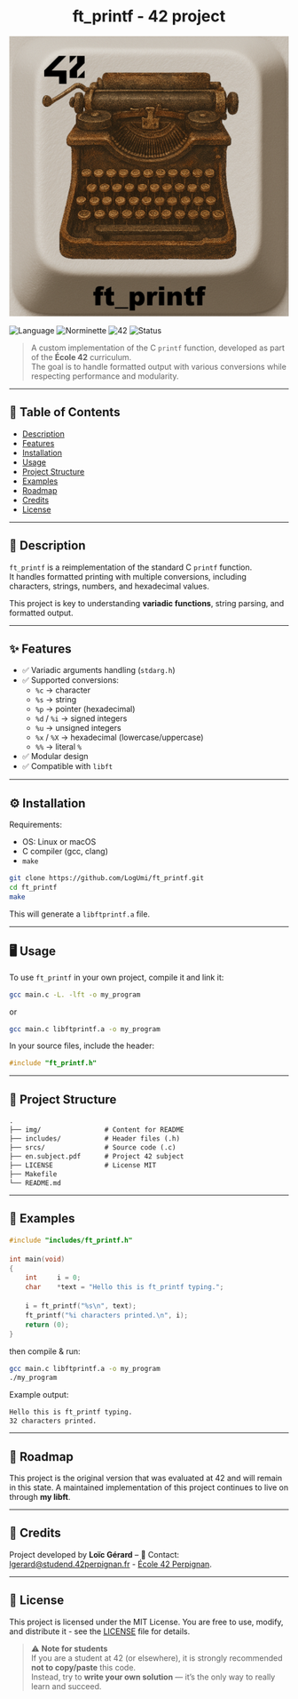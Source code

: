 <div align="center">
  <h1>ft_printf - 42 project</h1>
  <img src="./img/ft_printf.png"  />
  <br>
</div>

![Language](https://img.shields.io/badge/language-C-blue)
![Norminette](https://img.shields.io/badge/norminette-passed-brightgreen)
![42](https://img.shields.io/badge/school-42-black)
![Status](https://img.shields.io/badge/status-completed-brightgreen)

> A custom implementation of the C `printf` function, developed as part of the **École 42** curriculum.  
> The goal is to handle formatted output with various conversions while respecting performance and modularity.

---

## 📖 Table of Contents
- [Description](#-description)
- [Features](#-features)
- [Installation](#%EF%B8%8F-installation)
- [Usage](#-usage)
- [Project Structure](#-project-structure)
- [Examples](#-examples)
- [Roadmap](#-roadmap)
- [Credits](#-credits)
- [License](#-license)

---

## 📝 Description
`ft_printf` is a reimplementation of the standard C `printf` function.  
It handles formatted printing with multiple conversions, including characters, strings, numbers, and hexadecimal values.

This project is key to understanding **variadic functions**, string parsing, and formatted output.

---

## ✨ Features
- ✅ Variadic arguments handling (`stdarg.h`)
- ✅ Supported conversions:
  - `%c` → character
  - `%s` → string
  - `%p` → pointer (hexadecimal)
  - `%d` / `%i` → signed integers
  - `%u` → unsigned integers
  - `%x` / `%X` → hexadecimal (lowercase/uppercase)
  - `%%` → literal `%`
- ✅ Modular design
- ✅ Compatible with `libft`

---

## ⚙️ Installation
Requirements:  
- OS: Linux or macOS  
- C compiler (gcc, clang)  
- `make`

```bash
git clone https://github.com/LogUmi/ft_printf.git
cd ft_printf
make
```
This will generate a `libftprintf.a` file.

---

## 🖥 Usage
To use `ft_printf` in your own project, compile it and link it:

```bash
gcc main.c -L. -lft -o my_program
```
or
```bash
gcc main.c libftprintf.a -o my_program
```

In your source files, include the header:

```c
#include "ft_printf.h"
```

---

## 📂 Project Structure

```
.
├── img/                # Content for README
├── includes/           # Header files (.h)
├── srcs/               # Source code (.c)
├── en.subject.pdf	    # Project 42 subject
├── LICENSE			    # License MIT
├── Makefile
└── README.md
```

---

## 🔎 Examples

```c
#include "includes/ft_printf.h"

int	main(void)
{
	int		i = 0;
	char 	*text = "Hello this is ft_printf typing.";

	i = ft_printf("%s\n", text);
	ft_printf("%i characters printed.\n", i);
	return (0);
}
```
then compile & run:
```bash
gcc main.c libftprintf.a -o my_program
./my_program
```
Example output:
```
Hello this is ft_printf typing.
32 characters printed.
```

---

## 🚀 Roadmap
This project is the original version that was evaluated at 42 and will remain in this state.
A maintained implementation of this project continues to live on through **my libft**.

---

## 👤 Credits
Project developed by **Loïc Gérard** – 📧 Contact: lgerard@studend.42perpignan.fr - [École 42 Perpignan](https://42perpignan.fr).

---

## 📜 License
This project is licensed under the MIT License. You are free to use, modify, and distribute it - see the [LICENSE](./LICENSE) file for details.

> ⚠️ **Note for students**  
> If you are a student at 42 (or elsewhere), it is strongly recommended **not to copy/paste** this code.  
> Instead, try to **write your own solution** — it’s the only way to really learn and succeed.
